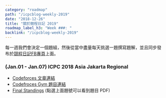 ```yaml
---
category: "roadmap"
path: "/icpcblog-weekly-2019"
date: "2018-12-26"
title: "關於競程日記 2019"
roadmap_label_h3: "Week ###: "
backlink: "/icpcblog-weekly-2019"
---
```


每一週我們會決定一個題組，然後從當中盡量每天挑選一題撰寫題解，並且同步發布於[競程日記FB專頁](https://www.facebook.com/TaiwanCompetitiveProgrammingBlog/)上面。

### (Jan.01 - Jan.07) ICPC 2018 Asia Jakarta Regional

* [Codeforces 文章連結](https://codeforces.com/blog/entry/63220)
* [Codefroces Gym 題目連結](https://codeforces.com/gym/102001)
* [Final Standings](https://competition.binus.ac.id/icpc2018/final.html) (點選上面題號可以看到題目 PDF)
